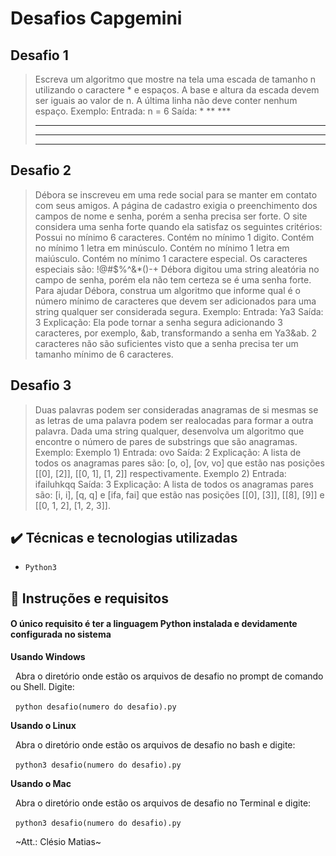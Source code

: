 # **Desafios Capgemini**

## Desafio 1
> Escreva um algoritmo que mostre na tela uma escada de tamanho n utilizando o caractere * e espaços. A base e altura da escada devem ser iguais ao valor de n. A última linha não deve conter nenhum espaço.
> Exemplo:
>Entrada:
>n = 6
>Saída:
>          *
>        **
>      ***
>    ****
>  *****
>******
## Desafio 2
>Débora se inscreveu em uma rede social para se manter em contato com seus amigos. A página de cadastro exigia o preenchimento dos campos de nome e senha, porém a senha precisa ser forte. O site considera uma senha forte quando ela satisfaz os seguintes critérios:
>Possui no mínimo 6 caracteres.
>Contém no mínimo 1 digito.
>Contém no mínimo 1 letra em minúsculo.
>Contém no mínimo 1 letra em maiúsculo.
>Contém no mínimo 1 caractere especial. Os caracteres especiais são: !@#$%^&*()-+
>Débora digitou uma string aleatória no campo de senha, porém ela não tem certeza se é uma senha forte. Para ajudar Débora, construa um algoritmo que informe qual é o número mínimo de caracteres que devem ser adicionados para uma string qualquer ser considerada segura.
>Exemplo:
>Entrada:
>Ya3
>Saída:
>3
>Explicação:
>Ela pode tornar a senha segura adicionando 3 caracteres, por exemplo, &ab, transformando a senha em Ya3&ab. 2 caracteres não são suficientes visto que a senha precisa ter um tamanho mínimo de 6 caracteres.


## Desafio 3
>Duas palavras podem ser consideradas anagramas de si mesmas se as letras de uma palavra podem ser realocadas para formar a outra palavra. Dada uma string qualquer, desenvolva um algoritmo que encontre o número de pares de substrings que são anagramas.
>Exemplo:
>Exemplo 1)
>Entrada:
>ovo
>Saída:
>2
>Explicação:
>A lista de todos os anagramas pares são: [o, o], [ov, vo] que estão nas posições [[0], [2]], [[0, 1], [1, 2]] respectivamente. 
>Exemplo 2)
>Entrada:
>ifailuhkqq
>Saída:
>3
>Explicação:
>A lista de todos os anagramas pares são: [i, i], [q, q] e [ifa, fai] que estão nas posições [[0], [3]], [[8],  [9]] e [[0, 1, 2], [1, 2, 3]].

## ✔️ Técnicas e tecnologias utilizadas

- ``Python3``


## 📁 Instruções e requisitos
#### O único requisito é ter a linguagem Python instalada e devidamente configurada no sistema

**Usando Windows**

&nbsp;
Abra o diretório onde estão os arquivos de desafio no prompt de comando ou Shell.
Digite:

&nbsp;
 `python desafio(numero do desafio).py`

 **Usando o Linux**

 &nbsp;
Abra o diretório onde estão os arquivos de desafio no bash e digite:

&nbsp;
`python3 desafio(numero do desafio).py`

 **Usando o Mac**

 &nbsp;
Abra o diretório onde estão os arquivos de desafio no Terminal e digite:

&nbsp;
`python3 desafio(numero do desafio).py`


&nbsp;
~Att.: Clésio Matias~